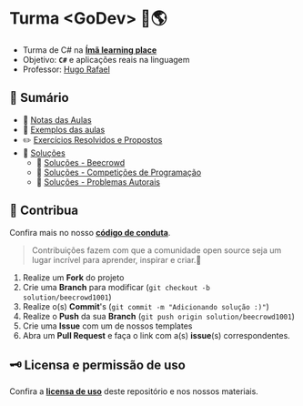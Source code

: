 # Turma \<GoDev> 🧲🌎

* Turma de C# na [**Ímã learning place**](https://imalearningplace.com)
* Objetivo: **`C#`** e aplicações reais na linguagem
* Professor: [Hugo Rafael](https://github.com/hgrafa)

## 🧭 Sumário

* 📝 [Notas das Aulas](/Notas/)
* 🌱 [Exemplos das aulas](/Exemplos/)
* ✏️ [Exercícios Resolvidos e Propostos](/Exerc%C3%ADcios/)
* 🧩 [Soluções](Solu%C3%A7%C3%B5es/)
  * 🔹 [Soluções - Beecrowd](/Solu%C3%A7%C3%B5es/Beecrowd/)
  * 🔹 [Soluções - Competições de Programação](/Solu%C3%A7%C3%B5es/Ol%C3%ADmpiadas/)
  * 🔹 [Soluções - Problemas Autorais](/Solu%C3%A7%C3%B5es/Autorais/)

<!-- ## 🚀 Projetos Reais -->

## 💙 Contribua

Confira mais no nosso [**código de conduta**](/CODE_OF_CONDUCT.md).

> Contribuições fazem com que a comunidade open source seja um lugar incrível para aprender, inspirar e criar.💙

1. Realize um **Fork** do projeto
2. Crie uma **Branch** para modificar (`git checkout -b solution/beecrowd1001`)
3. Realize o(s) **Commit**'s (`git commit -m "Adicionando solução :)"`)
4. Realize o **Push** da sua **Branch** (`git push origin solution/beecrowd1001`)
5. Crie uma **Issue** com um de nossos templates
6. Abra um **Pull Request** e faça o link com a(s) **issue**(s) correspondentes.

## 🗝️ Licensa e permissão de uso

Confira a [**licensa de uso**](LICENSE) deste repositório e nos nossos materiais.
